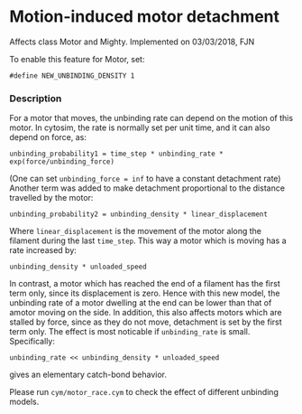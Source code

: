 
# Motion-induced motor detachment

Affects class Motor and Mighty. Implemented on 03/03/2018, FJN

To enable this feature for Motor, set:

	#define NEW_UNBINDING_DENSITY 1
    
### Description

For a motor that moves, the unbinding rate can depend on the motion of this motor.
In cytosim, the rate is normally set per unit time, and it can also depend on force, as:

	unbinding_probability1 = time_step * unbinding_rate * exp(force/unbinding_force)

(One can set `unbinding_force = inf` to have a constant detachment rate)
Another term was added to make detachment proportional to the distance travelled by the motor:

	unbinding_probability2 = unbinding_density * linear_displacement

Where `linear_displacement` is the movement of the motor along the filament during the last `time_step`. This way a motor which is moving has a rate increased by:

	unbinding_density * unloaded_speed

In contrast, a motor which has reached the end of a filament has the first term only, since its displacement is zero. Hence with this new model, the unbinding rate of a motor dwelling at the end can be lower than that of amotor moving on the side. 
In addition, this also affects motors which are stalled by force, since as they do not move, detachment is set by the first term only.
The effect is most noticable if `unbinding_rate` is small. Specifically:

	unbinding_rate << unbinding_density * unloaded_speed

gives an elementary catch-bond behavior.

Please run `cym/motor_race.cym` to check the effect of different unbinding models.

